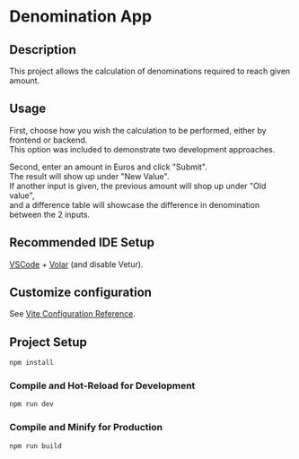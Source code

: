 # Denomination App

## Description

This project allows the calculation of denominations required to reach given amount.

## Usage

First, choose how you wish the calculation to be performed, either by frontend or backend. <br>
This option was included to demonstrate two development approaches.

Second, enter an amount in Euros and click "Submit". <br>
The result will show up under "New Value". <br>
If another input is given, the previous amount will shop up under "Old value", <br>
and a difference table will showcase the difference in denomination between the 2 inputs.

## Recommended IDE Setup

[VSCode](https://code.visualstudio.com/) + [Volar](https://marketplace.visualstudio.com/items?itemName=Vue.volar) (and disable Vetur).

## Customize configuration

See [Vite Configuration Reference](https://vite.dev/config/).

## Project Setup

```sh
npm install
```

### Compile and Hot-Reload for Development

```sh
npm run dev
```

### Compile and Minify for Production

```sh
npm run build
```
